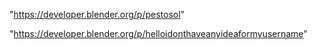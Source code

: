 "https://developer.blender.org/p/pestosol"

"https://developer.blender.org/p/helloidonthaveanyideaformyusername"

